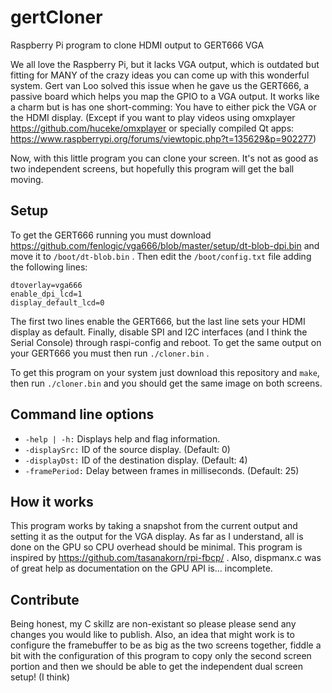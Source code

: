 # gertCloner
Raspberry Pi program to clone HDMI output to GERT666 VGA

We all love the Raspberry Pi, but it lacks VGA output, which is outdated but fitting for MANY of the
crazy ideas you can come up with this wonderful system. Gert van Loo solved this issue when he gave
us the GERT666, a passive board which helps you map the GPIO to a VGA output. It works like a charm
but is has one short-comming: You have to either pick the VGA or the HDMI display. (Except if you
want to play videos using omxplayer https://github.com/huceke/omxplayer
or specially compiled Qt apps: https://www.raspberrypi.org/forums/viewtopic.php?t=135629&p=902277)

Now, with this little program you can clone your screen. It's not as good as two independent screens,
but hopefully this program will get the ball moving.

## Setup

To get the GERT666 running you must download https://github.com/fenlogic/vga666/blob/master/setup/dt-blob-dpi.bin
and move it to ```/boot/dt-blob.bin``` . Then edit the ```/boot/config.txt``` file adding the following lines:

```
dtoverlay=vga666
enable_dpi_lcd=1
display_default_lcd=0
```

The first two lines enable the GERT666, but the last line sets your HDMI display as default.
Finally, disable SPI and I2C interfaces (and I think the Serial Console) through raspi-config and reboot.
To get the same output on your GERT666 you must then run ```./cloner.bin``` .

To get this program on your system just download this repository and ```make```, then run ```./cloner.bin```
and you should get the same image on both screens.

## Command line options
* `-help | -h:` Displays help and flag information.
* `-displaySrc:` ID of the source display. (Default: 0)
* `-displayDst:` ID of the destination display. (Default: 4)
* `-framePeriod:` Delay between frames in milliseconds. (Default: 25)

## How it works

This program works by taking a snapshot from the current output and setting it as the output for the
VGA display. As far as I understand, all is done on the GPU so CPU overhead should be minimal. This
program is inspired by https://github.com/tasanakorn/rpi-fbcp/ . Also, dispmanx.c was of great help
as documentation on the GPU API is... incomplete.

## Contribute

Being honest, my C skillz are non-existant so please please send any changes you would like to publish.
Also, an idea that might work is to configure the framebuffer to be as big as the two screens together,
fiddle a bit with the configuration of this program to copy only the second screen portion and then
we should be able to get the independent dual screen setup! (I think)
